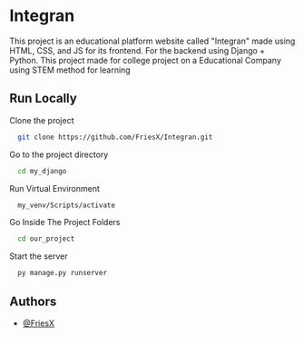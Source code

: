 # Integran

This project is an educational platform website called "Integran" made using HTML, CSS, and JS for its frontend. For the backend using Django + Python. This project made for college project on a Educational Company using STEM method for learning


## Run Locally

Clone the project

```bash
  git clone https://github.com/FriesX/Integran.git
```

Go to the project directory

```bash
  cd my_django
```

Run Virtual Environment

```bash
  my_venv/Scripts/activate
```

Go Inside The Project Folders

```bash
  cd our_project
```

Start the server

```bash
  py manage.py runserver
```


## Authors

- [@FriesX](https://www.github.com/FriesX)


